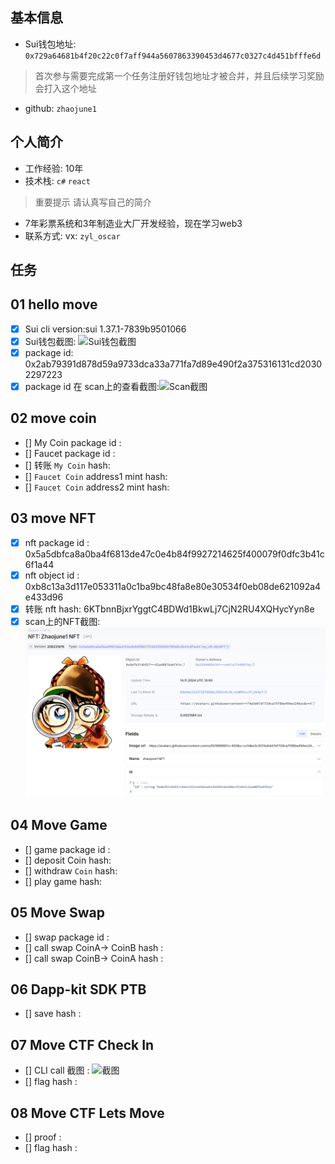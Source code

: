 ## 基本信息
- Sui钱包地址: `0x729a64681b4f20c22c0f7aff944a5607863390453d4677c0327c4d451bfffe6d`
> 首次参与需要完成第一个任务注册好钱包地址才被合并，并且后续学习奖励会打入这个地址
- github: `zhaojune1`

## 个人简介
- 工作经验: 10年
- 技术栈: `c#` `react` 
> 重要提示 请认真写自己的简介
- 7年彩票系统和3年制造业大厂开发经验，现在学习web3
- 联系方式: vx: `zyl_oscar` 

## 任务

##   01 hello move  
- [x] Sui cli version:sui 1.37.1-7839b9501066
- [x] Sui钱包截图: ![Sui钱包截图](./images/suiwallet.png)
- [x] package id: 0x2ab79391d878d59a9733dca33a771fa7d89e490f2a375316131cd20302297223
- [x] package id 在 scan上的查看截图:![Scan截图](./images/Scan.png)

##   02 move coin
- [] My Coin package id : 
- [] Faucet package id : 
- [] 转账 `My Coin` hash:
- [] `Faucet Coin` address1 mint hash:
- [] `Faucet Coin` address2 mint hash:

##   03 move NFT
- [x] nft package id : 0x5a5dbfca8a0ba4f6813de47c0e4b84f9927214625f400079f0dfc3b41c6f1a44
- [x] nft object id : 0xb8c13a3d117e053311a0c1ba9bc48fa8e80e30534f0eb08de621092a4e433d96
- [x] 转账 nft  hash: 6KTbnnBjxrYggtC4BDWd1BkwLj7CjN2RU4XQHycYyn8e
- [x] scan上的NFT截图:![Scan截图](./images/zhaojune_nft_scan.png)

##   04 Move Game
- [] game package id :
- [] deposit Coin hash:
- [] withdraw `Coin` hash:
- [] play game hash:

##   05 Move Swap
- [] swap package id :
- [] call swap CoinA-> CoinB  hash :
- [] call swap CoinB-> CoinA  hash :

##   06 Dapp-kit SDK PTB
- [] save hash :

##   07 Move CTF Check In
- [] CLI call 截图 : ![截图](./images/你的图片地址)
- [] flag hash :

##   08 Move CTF Lets Move
- [] proof : 
- [] flag hash :
